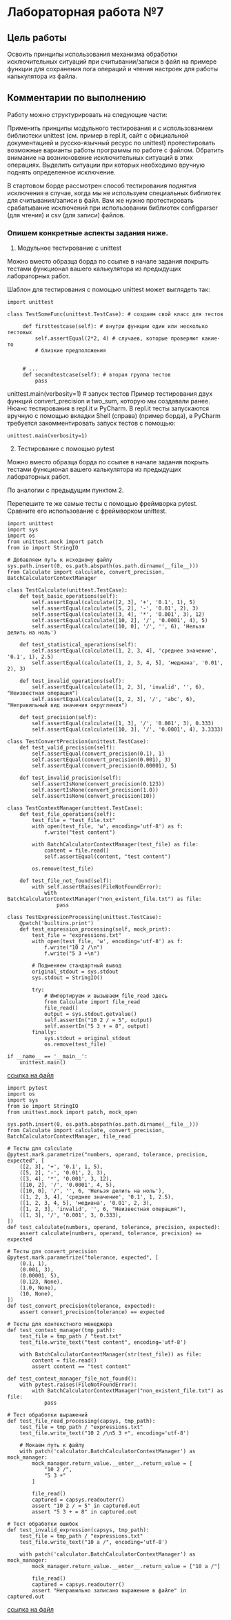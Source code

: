 # Лабораторная работа №7

## Цель работы

Освоить принципы использования механизма обработки исключительных ситуаций при считывании/записи в файл на примере функции для сохранения лога операций и чтения настроек для работы калькулятора из файла. 

## Комментарии по выполнению

Работу можно структурировать на следующие части:

Применить принципы модульного тестирования и с использованием библиотеки unittest (см. пример в repl.it, сайт с официальной документацией и русско-язычный ресурс по unittest) протестировать возможные варианты работы программы по работе с файлом. Обратить внимание на возникновение исключительных ситуаций в этих операциях. Выделить ситуации при которых необходимо вручную поднять определенное исключение. 

В стартовом борде рассмотрен способ тестирования поднятия исключения в случае, когда мы не используем специальных библиотек для считывания/записи в файл. Вам же нужно протестировать срабатывание исключений при использовании библиотек configparser (для чтения) и csv (для записи) файлов.

### Опишем конкретные аспекты задания ниже.

1. Модульное тестирование с unittest

Можно вместо образца борда по ссылке в начале задания покрыть тестами функционал вашего калькулятора из предыдущих лабораторных работ.

Шаблон для тестирования с помощью unittest может выглядеть так:

```
import unittest

class TestSomeFunc(unittest.TestCase): # создаем свой класс для тестов

     def firsttestcase(self): # внутри функции один или несколько тестовых
         self.assertEqual(2*2, 4) # случаев, которые проверяют какие-то 
         # близкие предположения
         

     # ...
     def secondtestcase(self): # вторая группа тестов
         pass

```

unittest.main(verbosity=1)     # запуск тестов
Пример тестирования двух функций convert_precision и two_sum, которую мы создавали ранее. Нюанс тестирования в repl.it и PyCharm. В repl.it  тесты запускаются вручную с помощью вкладки Shell (справа) (пример борда), в PyCharm требуется закомментировать запуск тестов с помощью: 
```
unittest.main(verbosity=1)
```

2. Тестирование с помощью pytest

Можно вместо образца борда по ссылке в начале задания покрыть тестами функционал вашего калькулятора из предыдущих лабораторных работ.

По аналогии с предыдущим пунктом 2.

Перепешите те же самые тесты с помощью фреймворка pytest. Сравните его использование с фреймворком unittest.

```
import unittest
import sys
import os
from unittest.mock import patch
from io import StringIO

# Добавляем путь к исходному файлу
sys.path.insert(0, os.path.abspath(os.path.dirname(__file__)))
from Calculate import calculate, convert_precision, BatchCalculatorContextManager

class TestCalculate(unittest.TestCase):
    def test_basic_operations(self):
        self.assertEqual(calculate([2, 3], '+', '0.1', 1), 5)
        self.assertEqual(calculate([5, 2], '-', '0.01', 2), 3)
        self.assertEqual(calculate([3, 4], '*', '0.001', 3), 12)
        self.assertEqual(calculate([10, 2], '/', '0.0001', 4), 5)
        self.assertEqual(calculate([10, 0], '/', '', 6), 'Нельзя делить на ноль')
    
    def test_statistical_operations(self):
        self.assertEqual(calculate([1, 2, 3, 4], 'среднее значение', '0.1', 1), 2.5)
        self.assertEqual(calculate([1, 2, 3, 4, 5], 'медиана', '0.01', 2), 3)
    
    def test_invalid_operations(self):
        self.assertEqual(calculate([1, 2, 3], 'invalid', '', 6), "Неизвестная операция")
        self.assertEqual(calculate([1, 2, 3], '/', 'abc', 6), "Неправильный вид значения округления")
    
    def test_precision(self):
        self.assertEqual(calculate([1, 3], '/', '0.001', 3), 0.333)
        self.assertEqual(calculate([10, 3], '/', '0.0001', 4), 3.3333)

class TestConvertPrecision(unittest.TestCase):
    def test_valid_precision(self):
        self.assertEqual(convert_precision(0.1), 1)
        self.assertEqual(convert_precision(0.001), 3)
        self.assertEqual(convert_precision(0.00001), 5)
    
    def test_invalid_precision(self):
        self.assertIsNone(convert_precision(0.123))
        self.assertIsNone(convert_precision(1.0))
        self.assertIsNone(convert_precision(10))

class TestContextManager(unittest.TestCase):
    def test_file_operations(self):
        test_file = "test_file.txt"
        with open(test_file, 'w', encoding='utf-8') as f:
            f.write("test content")
        
        with BatchCalculatorContextManager(test_file) as file:
            content = file.read()
            self.assertEqual(content, "test content")
        
        os.remove(test_file)
    
    def test_file_not_found(self):
        with self.assertRaises(FileNotFoundError):
            with BatchCalculatorContextManager("non_existent_file.txt") as file:
                pass

class TestExpressionProcessing(unittest.TestCase):
    @patch('builtins.print')
    def test_expression_processing(self, mock_print):
        test_file = "expressions.txt"
        with open(test_file, 'w', encoding='utf-8') as f:
            f.write("10 2 /\n")
            f.write("5 3 +\n")
        
        # Подменяем стандартный вывод
        original_stdout = sys.stdout
        sys.stdout = StringIO()
        
        try:
            # Импортируем и вызываем file_read здесь
            from Calculate import file_read
            file_read()
            output = sys.stdout.getvalue()
            self.assertIn("10 2 / = 5", output)
            self.assertIn("5 3 + = 8", output)
        finally:
            sys.stdout = original_stdout
            os.remove(test_file)

if __name__ == '__main__':
    unittest.main()
```

[ссылка на файл](https://github.com/ZabivakaXD/Herzen_curse_2/blob/main/prog/unittest_calculator.py)

```
import pytest
import os
import sys
from io import StringIO
from unittest.mock import patch, mock_open

sys.path.insert(0, os.path.abspath(os.path.dirname(__file__)))
from Calculate import calculate, convert_precision, BatchCalculatorContextManager, file_read

# Тесты для calculate
@pytest.mark.parametrize("numbers, operand, tolerance, precision, expected", [
    ([2, 3], '+', '0.1', 1, 5),
    ([5, 2], '-', '0.01', 2, 3),
    ([3, 4], '*', '0.001', 3, 12),
    ([10, 2], '/', '0.0001', 4, 5),
    ([10, 0], '/', '', 6, 'Нельзя делить на ноль'),
    ([1, 2, 3, 4], 'среднее значение', '0.1', 1, 2.5),
    ([1, 2, 3, 4, 5], 'медиана', '0.01', 2, 3),
    ([1, 2, 3], 'invalid', '', 6, "Неизвестная операция"),
    ([1, 3], '/', '0.001', 3, 0.333),
])
def test_calculate(numbers, operand, tolerance, precision, expected):
    assert calculate(numbers, operand, tolerance, precision) == expected

# Тесты для convert_precision
@pytest.mark.parametrize("tolerance, expected", [
    (0.1, 1),
    (0.001, 3),
    (0.00001, 5),
    (0.123, None),
    (1.0, None),
    (10, None),
])
def test_convert_precision(tolerance, expected):
    assert convert_precision(tolerance) == expected

# Тесты для контекстного менеджера
def test_context_manager(tmp_path):
    test_file = tmp_path / "test.txt"
    test_file.write_text("test content", encoding='utf-8')
    
    with BatchCalculatorContextManager(str(test_file)) as file:
        content = file.read()
        assert content == "test content"

def test_context_manager_file_not_found():
    with pytest.raises(FileNotFoundError):
        with BatchCalculatorContextManager("non_existent_file.txt") as file:
            pass

# Тест обработки выражений
def test_file_read_processing(capsys, tmp_path):
    test_file = tmp_path / "expressions.txt"
    test_file.write_text("10 2 /\n5 3 +", encoding='utf-8')
    
    # Мокаем путь к файлу
    with patch('calculator.BatchCalculatorContextManager') as mock_manager:
        mock_manager.return_value.__enter__.return_value = [
            "10 2 /",
            "5 3 +"
        ]
        
        file_read()
        captured = capsys.readouterr()
        assert "10 2 / = 5" in captured.out
        assert "5 3 + = 8" in captured.out

# Тест обработки ошибок
def test_invalid_expression(capsys, tmp_path):
    test_file = tmp_path / "expressions.txt"
    test_file.write_text("10 a /", encoding='utf-8')
    
    with patch('calculator.BatchCalculatorContextManager') as mock_manager:
        mock_manager.return_value.__enter__.return_value = ["10 a /"]
        
        file_read()
        captured = capsys.readouterr()
        assert "Неправильно записано выражение в файле" in captured.out
```

[ссылка на файл](https://github.com/ZabivakaXD/Herzen_curse_2/blob/main/prog/pytest_calculator.py)